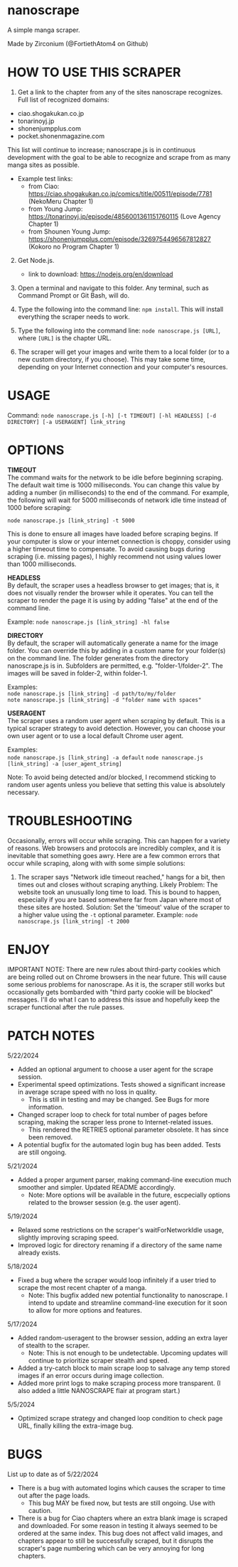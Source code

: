 # nanoscrape

A simple manga scraper.

Made by Zirconium (@FortiethAtom4 on Github)

# HOW TO USE THIS SCRAPER

1. Get a link to the chapter from any of the sites nanoscrape recognizes. \
Full list of recognized domains:
- ciao.shogakukan.co.jp
- tonarinoyj.jp
- shonenjumpplus.com
- pocket.shonenmagazine.com

This list will continue to increase; nanoscrape.js is in continuous development with the goal to be able to recognize and scrape from as many manga sites as possible.

- Example test links:
    - from Ciao: https://ciao.shogakukan.co.jp/comics/title/00511/episode/7781 (NekoMeru Chapter 1)
    - from Young Jump: https://tonarinoyj.jp/episode/4856001361151760115 (Love Agency Chapter 1)
    - from Shounen Young Jump: https://shonenjumpplus.com/episode/3269754496567812827 (Kokoro no Program Chapter 1)

2. Get Node.js.
    - link to download: https://nodejs.org/en/download

3. Open a terminal and navigate to this folder. Any terminal, such as Command Prompt or Git Bash, will do.

4. Type the following into the command line: `npm install`. This will install everything the scraper needs to work.

5. Type the following into the command line: `node nanoscrape.js [URL]`, where `[URL]` is the chapter URL.

6. The scraper will get your images and write them to a local folder (or to a new custom directory, if you choose). This may take some time, depending on your Internet connection and your computer's resources.

# USAGE

Command: `node nanoscrape.js [-h] [-t TIMEOUT] [-hl HEADLESS] [-d DIRECTORY] [-a USERAGENT] link_string`

# OPTIONS

**TIMEOUT** \
The command waits for the network to be idle before beginning scraping. The default wait time is 1000 milliseconds. You can change this value by adding a number (in milliseconds) to the end of the command. For example, the following will wait for 5000 milliseconds of network idle time instead of 1000 before scraping:

`node nanoscrape.js [link_string] -t 5000`

This is done to ensure all images have loaded before scraping begins. If your computer is slow or your internet connection is choppy, consider using a higher timeout time to compensate. To avoid causing bugs during scraping (i.e. missing pages), I highly recommend not using values lower than 1000 milliseconds.

**HEADLESS** \
By default, the scraper uses a headless browser to get images; that is, it does not visually render the browser while it operates. You can tell the scraper to render the page it is using by adding "false" at the end of the command line.

Example: `node nanoscrape.js [link_string] -hl false`

**DIRECTORY** \
By default, the scraper will automatically generate a name for the image folder. You can override this by adding in a custom name for your folder(s) on the command line. The folder generates from the directory nanoscrape.js is in. Subfolders are permitted, e.g. "folder-1/folder-2". The images will be saved in folder-2, within folder-1. 

Examples: \
`node nanoscrape.js [link_string] -d path/to/my/folder`\
`note nanoscrape.js [link_string] -d "folder name with spaces"`

**USERAGENT** \
The scraper uses a random user agent when scraping by default. This is a typical scraper strategy to avoid detection. However, you can choose your own user agent or to use a local default Chrome user agent.

Examples: \
`node nanoscrape.js [link_string] -a default`
`node nanoscrape.js [link_string] -a [user_agent_string]`

Note: To avoid being detected and/or blocked, I recommend sticking to random user agents unless you believe that setting this value is absolutely necessary. 

# TROUBLESHOOTING

Occasionally, errors will occur while scraping. This can happen for a variety of reasons. Web browsers and protocols are incredibly complex, and it is inevitable that something goes awry. Here are a few common errors that occur while scraping, along with with some simple solutions:
1. The scraper says "Network idle timeout reached," hangs for a bit, then times out and closes without scraping anything.
    Likely Problem: The website took an unusually long time to load. This is bound to happen, especially if you are based somewhere far from Japan where most of these sites are hosted. 
    Solution: Set the 'timeout' value of the scraper to a higher value using the `-t` optional parameter. 
    Example: `node nanoscrape.js [link_string] -t 2000`


# ENJOY

IMPORTANT NOTE: There are new rules about third-party cookies which are being rolled out on Chrome browsers in the near future. This will cause some serious problems for nanoscrape. As it is, the scraper still works but occasionally gets bombarded with "third party cookie will be blocked" messages. I'll do what I can to address this issue and hopefully keep the scraper functional after the rule passes.

# PATCH NOTES

5/22/2024
- Added an optional argument to choose a user agent for the scrape session. 
- Experimental speed optimizations. Tests showed a significant increase in average scrape speed with no loss in quality.
    - This is still in testing and may be changed. See Bugs for more information.
- Changed scraper loop to check for total number of pages before scraping, making the scraper less prone to Internet-related issues.
    - This rendered the RETRIES optional parameter obsolete. It has since been removed.
- A potential bugfix for the automated login bug has been added. Tests are still ongoing.

5/21/2024
- Added a proper argument parser, making command-line execution much smoother and simpler. Updated README accordingly.
    - Note: More options will be available in the future, escpecially options related to the browser session (e.g. the user agent).

5/19/2024
- Relaxed some restrictions on the scraper's waitForNetworkIdle usage, slightly improving scraping speed.
- Improved logic for directory renaming if a directory of the same name already exists.

5/18/2024
- Fixed a bug where the scraper would loop infinitely if a user tried to scrape the most recent chapter of a manga.
    - Note: This bugfix added new potential functionality to nanoscrape. I intend to update and streamline command-line
    execution for it soon to allow for more options and features. 

5/17/2024
- Added random-useragent to the browser session, adding an extra layer of stealth to the scraper.
    - Note: This is not enough to be undetectable. Upcoming updates will continue to prioritize scraper stealth and speed. 
- Added a try-catch block to main scrape loop to salvage any temp stored images if an error occurs during image collection.
- Added more print logs to make scraping process more transparent. (I also added a little NANOSCRAPE flair at program start.)

5/5/2024
- Optimized scrape strategy and changed loop condition to check page URL, finally killing the extra-image bug.

# BUGS

List up to date as of 5/22/2024
- There is a bug with automated logins which causes the scraper to time out after the page loads.
    - This bug MAY be fixed now, but tests are still ongoing. Use with caution.
- There is a bug for Ciao chapters where an extra blank image is scraped and downloaded. For some reason in testing it always seemed to be ordered at the same index. This bug does not affect valid images, and chapters appear to still be successfully scraped, but it disrupts the scraper's page numbering which can be very annoying for long chapters.
